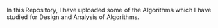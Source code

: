 In this Repository, I have uploaded some of the Algorithms which I have studied for Design and Analysis of Algorithms.
